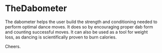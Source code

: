 # TheDabometer

The dabometer helps the user build the strength and conditioning needed to perform optimal dance moves.
It does so by encouraging proper dab form and counting successful moves.
It can also be used as a tool for weight loss, as dancing is scientifically proven to burn calories.

Cheers.
